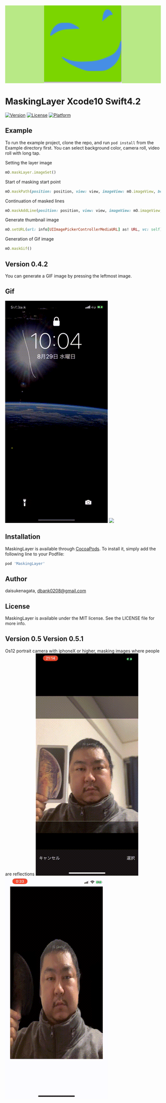 ![image](https://github.com/daisukenagata/MaskingLayer/blob/master/MaskImage.png?raw=true)

# MaskingLayer Xcode10 Swift4.2
[![Version](https://img.shields.io/cocoapods/v/MaskingLayer.svg?style=flat)](https://cocoapods.org/pods/MaskingLayer)
[![License](https://img.shields.io/cocoapods/l/MaskingLayer.svg?style=flat)](https://cocoapods.org/pods/MaskingLayer)
[![Platform](https://img.shields.io/cocoapods/p/MaskingLayer.svg?style=flat)](https://cocoapods.org/pods/MaskingLayer)

## Example

To run the example project, clone the repo, and run `pod install` from the Example directory first.
You can select background color, camera roll, video roll with long tap.
 

Setting the layer image
```ruby
mO.maskLayer.imageSet()
```
 
Start of masking start point
```ruby
mO.maskPath(position: position, view: view, imageView: mO.imageView, bool: true)
```

Continuation of masked lines
```ruby
mO.maskAddLine(position: position, view: view, imageView: mO.imageView, bool: false)
```

Generate thumbnail image
```ruby
mO.setURL(url: info[UIImagePickerControllerMediaURL] as! URL, vc: self)
```

Generation of Gif image
```ruby
mO.maskGif()
```

## Version 0.4.2
You can generate a GIF image by pressing the leftmost image.


## Gif
![](https://github.com/daisukenagata/MaskingLayer/blob/master/MovieImage.gif)
![](https://github.com/daisukenagata/MaskingLayer/blob/master/MovieGif.gif)

## Installation

MaskingLayer is available through [CocoaPods](https://cocoapods.org). To install
it, simply add the following line to your Podfile:

```ruby
pod 'MaskingLayer'
```

## Author

daisukenagata, dbank0208@gmail.com

## License

MaskingLayer is available under the MIT license. See the LICENSE file for more info.

## Version 0.5  Version 0.5.1
Os12 portrait camera with iphoneX or higher, masking images where people are reflections
![](https://github.com/daisukenagata/MaskingLayer/blob/master/MovieMatte.gif?raw=true)
![](https://github.com/daisukenagata/MaskingLayer/blob/master/IMG_0073.TRIM.gif?raw=true)


```ruby
